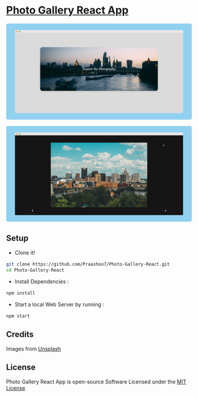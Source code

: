 # [Photo Gallery React App](https://praashoo7.github.io/Photo-Gallery-React/)

![Readme Image](public/ReadMe-Files/ReadMe_Image1R.png)

![Readme Image](public/ReadMe-Files/ReadMe_Image2R.png)

## Setup
- Clone it!
```sh
git clone https://github.com/Praashoo7/Photo-Gallery-React.git
cd Photo-Gallery-React
```
- Install Dependencies :
```sh
npm install
```
- Start a local Web Server by running :
```sh
npm start
```

## Credits

Images from [Unsplash](https://unsplash.com/)

## License

Photo Gallery React App is open-source Software Licensed under the [MIT License](https://github.com/Praashoo7/Photo-Gallery-React/blob/main/LICENSE)
